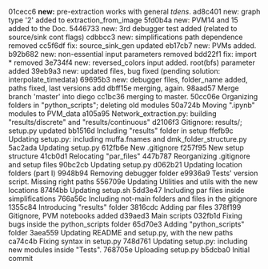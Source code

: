 01cecc6 **new:** pre-extraction works with general *tdens*.
ad8c401 new: graph type '2' added to extraction_from_image
5fd0b4a new: PVM14 and 15 added to the Doc.
5446733 new: 3rd debugger test added (related to source/sink cont flags)
cdbbcc3 new: simplifications path dependence removed
cc5f6df fix: source_sink_gen updated
eb17cb7 new: PVMs added.
b92b682 new: non-essential input parameters removed
bdd22f1 fix: import * removed
3e734f4 new: reversed_colors input added. root(bfs) parameter added
39eb9a3 new: updated files, bug fixed (pending solution: interpolate_timedata)
69695b3 new: debugger files, folder_name added, paths fixed, last versions add
dbff15e merging, again.
98aad57 Merge branch 'master' into diego
cc1bc36 merging to master.
50cc06e Organizing folders in "python_scripts"; deleting old modules
50a724b Moving ".ipynb" modules to PVM_data
a105a95 Network_extraction.py: building "results/discrete" and "results/continuous"
d2106f3 Gitignore: results/; setup.py updated
bb1516d Including "results" folder in setup
ffefb9c Updating setup.py: including muffa.fnames and dmk_folder_structure.py
5ac2ada Updating setup.py
612fb6e New .gitignore
f257f95 New setup structure
41cb0d1 Relocating "par_files"
447b787 Reorganizing .gitignore and setup files
90bc2cb Updating setup.py
d062b21 Updating location folders (part I)
9948b94 Removing debugger folder
e9936a9 Tests' version script. Missing right paths
556709e Updating Utilities and utils with the new locations
874f4bb Updating setup.sh
5dd3e47 Including par files inside simplifications
766a56c Including not-main folders and files in the gitignore
1355c84 Introducing "results" folder
3816cdc Adding par files
378f199 Gitignore, PVM notebooks added
d39aed3 Main scripts
032fb1d Fixing bugs inside the python_scripts folder
65d70e3 Adding "python_scripts" folder
3aea559 Updating README and setup.py, with the new paths
ca74c4b Fixing syntax in setup.py
748d761 Updating setup.py: including new modules inside "Tests".
768705e Uploading setup.py
b5dcba0 Initial commit
